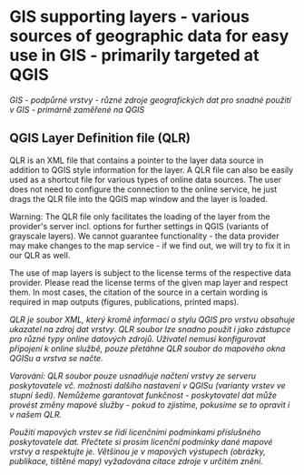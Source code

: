 # GIS supporting layers - various sources of geographic data for easy use in GIS - primarily targeted at QGIS 

*GIS - podpůrné vrstvy - různé zdroje geografických dat pro snadné použití v GIS - primárně zaměřené na QGIS*

## QGIS Layer Definition file (QLR)

QLR is an XML file that contains a pointer to the layer data source in addition to QGIS style information for the layer. A QLR file can also be easily used as a shortcut file for various types of online data sources. The user does not need to configure the connection to the online service, he just drags the QLR file into the QGIS map window and the layer is loaded.

Warning: The QLR file only facilitates the loading of the layer from the provider's server incl. options for further settings in QGIS (variants of grayscale layers). We cannot guarantee functionality - the data provider may make changes to the map service - if we find out, we will try to fix it in our QLR as well.

The use of map layers is subject to the license terms of the respective data provider. Please read the license terms of the given map layer and respect them. In most cases, the citation of the source in a certain wording is required in map outputs  (figures, publications, printed maps).
  
*QLR je soubor XML, který kromě informací o stylu QGIS pro vrstvu obsahuje ukazatel na zdroj dat vrstvy. QLR soubor lze snadno použít i jako zástupce pro různé typy online datových zdrojů. Uživatel nemusí konfigurovat připojení k online službě, pouze přetáhne QLR soubor do mapového okna QGISu a vrstva se načte.*

*Varování: QLR soubor pouze usnadňuje načtení vrstvy ze serveru poskytovatele vč. možnosti dalšího nastavení v QGISu (varianty vrstev ve stupní šedi). Nemůžeme garantovat funkčnost - poskytovatel dat může provést změny mapové služby - pokud to zjistíme, pokusíme se to opravit i v našem QLR.*

*Použití mapových vrstev se řídí licenčními podmínkami příslušného poskytovatele dat. Přečtete si prosím licenční podmínky dané mapové vrstvy a respektujte je. Většinou je v mapových výstupech (obrázky, publikace, tištěné mapy) vyžadována citace zdroje v určitém znění.*
